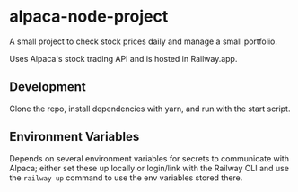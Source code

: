 # alpaca-node-project

A small project to check stock prices daily and manage a small portfolio.

Uses Alpaca's stock trading API and is hosted in Railway.app.

## Development

Clone the repo, install dependencies with yarn, and run with the start script.

## Environment Variables

Depends on several environment variables for secrets to communicate with Alpaca; either set these up locally or login/link with the Railway CLI and use the `railway up` command to use the env variables stored there.
